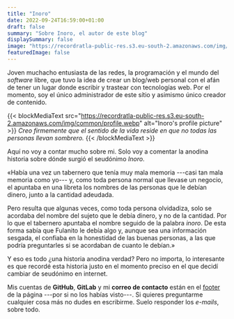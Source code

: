 ```yaml
---
title: "Inoro"
date: 2022-09-24T16:59:00+01:00
draft: false
summary: "Sobre Inoro, el autor de este blog"
displaySummary: false
image: "https://recordratla-public-res.s3.eu-south-2.amazonaws.com/img/common/profile.webp"
featuredImage: false
---
```


Joven muchacho entusiasta de las redes, la programación y el mundo del
*software* libre, que tuvo la idea de crear un blog/web personal con el
afán de tener un lugar donde escribir y trastear con tecnologías web.
Por el momento, soy el único administrador de este sítio y asimismo
único creador de contenido.

{{< blockMediaText src="https://recordratla-public-res.s3.eu-south-2.amazonaws.com/img/common/profile.webp" alt="Inoro's profile picture" >}}
<em>Creo firmemente que el sentido de la vida reside en que no todas las personas llevan sombrero.</em>
{{< /blockMediaText >}}

Aquí no voy a contar mucho sobre mi. Solo voy a comentar la anodina
historia sobre dónde surgió el seudónimo *Inoro*.

«Había una vez un tabernero que tenía muy mala memoria ---casi tan mala
memoria como yo--- y, como toda persona normal que llevase un negocio,
el apuntaba en una libreta los nombres de las personas que le debían
dinero, junto a la cantidad adeudada.

Pero resulta que algunas veces, como toda persona olvidadiza, solo se
acordaba del nombre del sujeto que le debía dinero, y no de la cantidad.
Por lo que el tabernero apuntaba el nombre seguido de la palabra
*inoro*. De esta forma sabía que Fulanito le debía algo y, aunque sea
una información sesgada, el confiaba en la honestidad de las buenas
personas, a las que podría preguntarles si se acordaban de cuanto le
debían.»

Y eso es todo ¿una historia anodina verdad? Pero no importa, lo
interesante es que recordé esta historia justo en el momento preciso en
el que decidí cambiar de seudónimo en internet.

Mis cuentas de **GitHub**, **GitLab** y mi **correo de contacto** están
en el [footer](#footer) de la página ---por si no los habías visto---.
Si quieres preguntarme cualquier cosa más no dudes en escribirme. Suelo
responder los *e-mails*, sobre todo.

